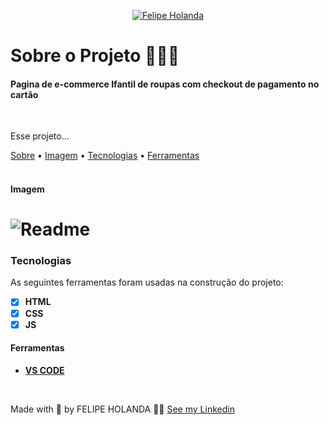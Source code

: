<p align="center">
   <a href="https://www.linkedin.com/in/felipe-holanda-de-freitas-3a91281a2/">
      <img alt="Felipe Holanda" src="https://img.shields.io/badge/-Felipe Holanda-blue?style=flat&logo=Linkedin&logoColor=bluee" />
   </a>
</p>

# Sobre o Projeto 👨🏻‍💻

<h4>Pagina de e-commerce Ifantil de roupas com checkout de pagamento no cartão</h4>

<br>

<p aling="center">Esse projeto...</p>
<a href="#Sobre o Projeto">Sobre</a> •
<a href="#Imagem">Imagem</a> •
<a href="#Tecnologias">Tecnologias</a> •
<a href="#Ferramentas">Ferramentas</a>

<br>
<br>

#### Imagem

<h1 aling="center">
   <img alt="Readme" src="img/preview.png"/>
</h1>

### Tecnologias

  As seguintes ferramentas foram usadas na construção do projeto:

  - [x] **HTML**
  - [x] **CSS**
  - [x] **JS**

  #### Ferramentas

  - [**VS CODE**](https://code.visualstudio.com/)

<br>

  Made with 💜 by FELIPE HOLANDA 👋🏻 [See my Linkedin](https://www.linkedin.com/in/felipe-holanda-de-freitas-3a91281a2/)

